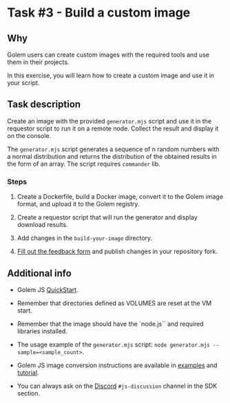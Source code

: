# Task #3 - Build a custom image

## Why

Golem users can create custom images with the required tools and use them in their projects.

In this exercise, you will learn how to create a custom image and use it in your script.

## Task description

Create an image with the provided `generator.mjs` script and use it in the requestor script to run it on a remote node. Collect the result and display it on the console.

The `generator.mjs` script generates a sequence of n random numbers with a normal distribution and returns the distribution of the obtained results in the form of an array. The script requires `commander` lib.

### Steps

1. Create a Dockerfile, build a Docker image, convert it to the Golem image format, and upload it to the Golem registry.

2. Create a requestor script that will run the generator and display download results.

3. Add changes in the `build-your-image` directory.

4. [Fill out the feedback form](./FEEDBACK.md) and publish changes in your repository fork.

## Additional info

- Golem JS [QuickStart](https://docs.golem.network/creators/javascript/quickstars/quickstart).

- Remember that directories defined as VOLUMES are reset at the VM start.

- Remember that the image should have the `node.js`` and required libraries installed.

- The usage example of the `generator.mjs` script:
`node generator.mjs --sample=<sample_count>`.

- Golem JS image conversion instructions are available in [examples](https://docs.golem.network/creators/javascript/examples) and [tutorial](https://docs.golem.network/creators/javascript/tutorials/building-custom-image).

- You can always ask on the [Discord](https://chat.golem.network/) `#js-discussion` channel in the SDK section.
